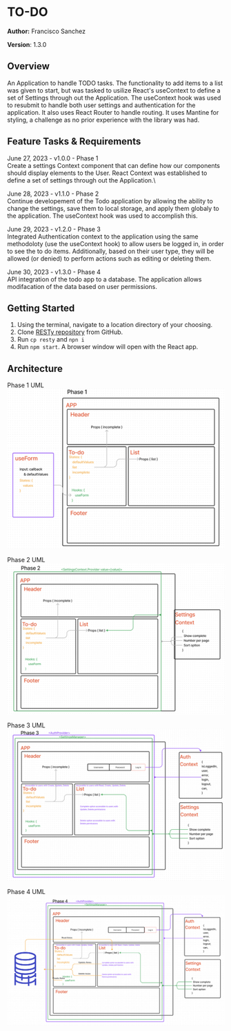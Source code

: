 # TO-DO

**Author:** Francisco Sanchez

**Version**: 1.3.0

## Overview

An Application to handle TODO tasks. The functionality to add items to a list was given to start, but was tasked to usilize React's useContext to define a set of Settings through out the Application. The useContext hook was used to resubmit to handle both user settings and authentication for the application. It also uses React Router to handle routing. It uses Mantine for styling, a challenge as no prior experience with the library was had.

## Feature Tasks & Requirements

June 27, 2023 - v1.0.0 - Phase 1\
Create a settings Context component that can define how our components should display elements to the User. React Context was established to define a set of settings through out the Application.\

June 28, 2023 - v1.1.0 - Phase 2\
Continue developement of the Todo application by allowing the ability to change the settings, save them to local storage, and apply them globaly to the application. The useContext hook was used to accomplish this.

June 29, 2023 - v1.2.0 - Phase 3\
Integrated Authentication context to the application using the same methodoloty (use the useContext hook) to allow users be logged in, in order to see the to do items. Additionally, based on their user type, they will be allowed (or denied) to perform actions such as editing or deleting them.

June 30, 2023 - v1.3.0 - Phase 4\
API integration of the todo app to a database. The application allows modifacation of the data based on user permissions.

## Getting Started

1. Using the terminal, navigate to a location directory of your choosing.
2. Clone [RESTy repository](https://github.com/c0d3cisco/resty) from GitHub.
3. Run `cp resty` and `npn i`
4. Run `npm start`. A browser window will open with the React app.

## Architecture

Phase 1 UML\
![UML for Lab31](./public/labUML/lab31UML.png)

Phase 2 UML\
![UML for Lab32](./public/labUML/lab32UML.png)

Phase 3 UML\
![UML for Lab33](./public/labUML/lab33UML.png)

Phase 4 UML\
![UML for Lab34](./public/labUML/lab34UML.png)
